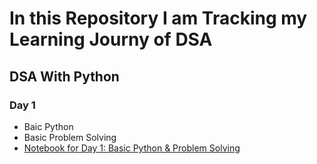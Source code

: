 ﻿# **In this Repository I am Tracking my Learning Journy of DSA**

## **DSA With Python** 

### **Day 1**
- Baic Python
- Basic Problem Solving
- [Notebook for Day 1: Basic Python & Problem Solving](Learning/day_1.ipynb)